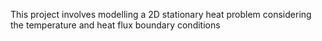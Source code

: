 This project involves modelling a 2D stationary heat problem considering the temperature and heat flux boundary conditions
